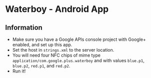 # Waterboy - Android App

## Information
* Make sure you have a Google APIs console project with Google+ enabled, and set
  up this app.
* Set the host in `strings.xml` to the server location.
* You will need four NFC chips of mime type
  `application/com.google.plus.waterboy` and with values `blue.p1`, `blue.p2`,
  `red.p1`, and `red.p2`.
* Run it!

